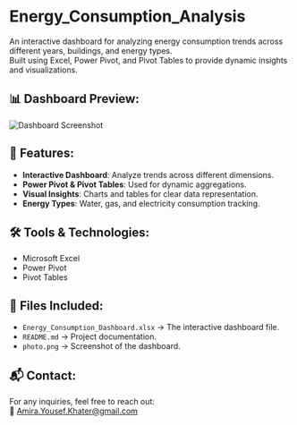  # Energy_Consumption_Analysis  
An interactive dashboard for analyzing energy consumption trends across different years, buildings, and energy types.  
Built using Excel, Power Pivot, and Pivot Tables to provide dynamic insights and visualizations.  

 ## 📊 Dashboard Preview:
![Dashboard Screenshot](https://raw.githubusercontent.com/AmiraKhater/Energy_Consumption_Analysis/main/photo.png)


## 📌 Features:
- **Interactive Dashboard**: Analyze trends across different dimensions.  
- **Power Pivot & Pivot Tables**: Used for dynamic aggregations.  
- **Visual Insights**: Charts and tables for clear data representation.  
- **Energy Types**: Water, gas, and electricity consumption tracking.  

## 🛠 Tools & Technologies:
- Microsoft Excel  
- Power Pivot  
- Pivot Tables  

## 📂 Files Included:
- `Energy_Consumption_Dashboard.xlsx` → The interactive dashboard file.  
- `README.md` → Project documentation.  
- `photo.png` → Screenshot of the dashboard.  

## 📬 Contact:
For any inquiries, feel free to reach out:  
📧 Amira.Yousef.Khater@gmail.com  

 
 
